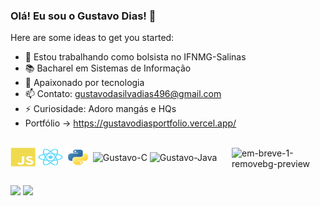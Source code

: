 ### Olá! Eu sou o Gustavo Dias! 👋

Here are some ideas to get you started:

- 🔭 Estou trabalhando como bolsista no IFNMG-Salinas
- 📚 Bacharel em Sistemas de Informação
- 🌱 Apaixonado por tecnologia
- 📫 Contato: gustavodasilvadias496@gmail.com
- ⚡ Curiosidade: Adoro mangás e HQs
- Portfólio -> https://gustavodiasportfolio.vercel.app/

<div style="display: inline_block"><br>
  <img align="center" alt="Gustavo-Js" height="30" width="40" src="https://raw.githubusercontent.com/devicons/devicon/master/icons/javascript/javascript-plain.svg">
  <img align="center" alt="Gustavo-React" height="30" width="40" src="https://raw.githubusercontent.com/devicons/devicon/master/icons/react/react-original.svg">
  <img align="center" alt="Gustavo-Python" height="30" width="40" src="https://raw.githubusercontent.com/devicons/devicon/master/icons/python/python-original.svg">
  <img align="center" alt="Gustavo-C" height="30" width="40"
  src="https://cdn.jsdelivr.net/gh/devicons/devicon/icons/c/c-original.svg">
  <img align="center" alt="Gustavo-Java" height="30" width="40" src="https://cdn.jsdelivr.net/gh/devicons/devicon/icons/java/java-original.svg" />
  <a href="https://imgbb.com/"><img src="https://i.ibb.co/HFc0Sgt/em-breve-1-removebg-preview.png" alt="em-breve-1-removebg-preview" border="0" height="150" width="150" align="right"></a>
</div>

##

<div>
  <a href = "mailto:gustavodasilvadias496@gmail.com"><img src="https://img.shields.io/badge/-Gmail-%23333?style=for-the-badge&logo=gmail&logoColor=white" target="_blank"></a>
  <a href="https://www.linkedin.com/in/gustavo-da-silva-dias-27a479237/" target="_blank"><img src="https://img.shields.io/badge/-LinkedIn-%230077B5?style=for-the-badge&logo=linkedin&logoColor=white" target="_blank"></a> 
</div>
